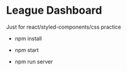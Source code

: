 # League Dashboard

Just for react/styled-components/css practice

* npm install
* npm start

* npm run server

